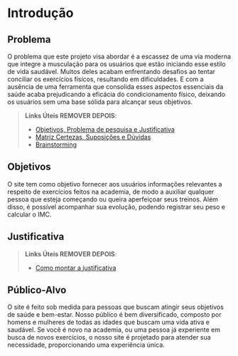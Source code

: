 # Introdução



## Problema

O problema que este projeto visa abordar é a escassez  de uma via moderna que integre a musculação para os usuários que estão iniciando esse estilo de vida saudável. Muitos deles acabam enfrentando desafios ao tentar conciliar os exercícios físicos, resultando em dificuldades. E com a ausência de uma ferramenta que consolida esses aspectos essenciais da saúde acaba prejudicando a eficácia do condicionamento físico, deixando os usuários sem uma base sólida para alcançar seus objetivos.

> **Links Úteis REMOVER DEPOIS**:
> - [Objetivos, Problema de pesquisa e Justificativa](https://medium.com/@versioparole/objetivos-problema-de-pesquisa-e-justificativa-c98c8233b9c3)
> - [Matriz Certezas, Suposições e Dúvidas](https://medium.com/educa%C3%A7%C3%A3o-fora-da-caixa/matriz-certezas-suposi%C3%A7%C3%B5es-e-d%C3%BAvidas-fa2263633655)
> - [Brainstorming](https://www.euax.com.br/2018/09/brainstorming/)

## Objetivos

O site tem como objetivo fornecer aos usuários informações relevantes a respeito de exercícios feitos na academia, de modo a auxiliar qualquer pessoa que esteja começando ou queira aperfeiçoar seus treinos. Além disso, é possível acompanhar sua evolução, podendo registrar seu peso e calcular o IMC.


## Justificativa




> **Links Úteis REMOVER DEPOIS**:
> - [Como montar a justificativa](https://guiadamonografia.com.br/como-montar-justificativa-do-tcc/)

## Público-Alvo


O site é feito sob medida para pessoas que buscam atingir seus objetivos de saúde e bem-estar. Nosso público é bem diversificado, composto por homens e mulheres de todas as idades que buscam uma vida ativa e saudável.
Se você é novo na academia, ou uma pessoa já experiente em busca de novos exercícios, o nosso site é projetado para atender sua necessidade, proporcionando uma experiência única.

